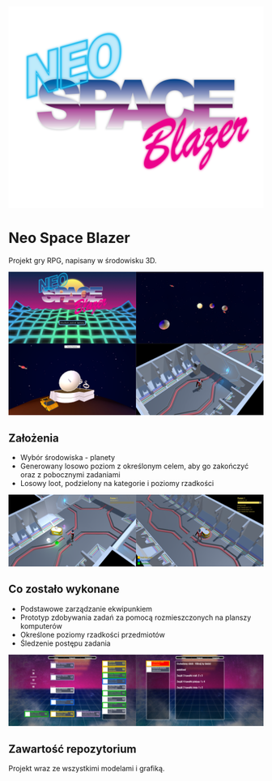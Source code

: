 ![picture](img/Neo_Space_Blazer_Logo.png)

# Neo Space Blazer

Projekt gry RPG, napisany w środowisku 3D.

![picture](img/frame0.png)

## Założenia

* Wybór środowiska - planety
* Generowany losowo poziom z określonym celem, aby go zakończyć oraz z pobocznymi zadaniami
* Losowy loot, podzielony na kategorie i poziomy rzadkości

![picture](img/frame1.png)

## Co zostało wykonane

* Podstawowe zarządzanie ekwipunkiem
* Prototyp zdobywania zadań za pomocą rozmieszczonych na planszy komputerów
* Określone poziomy rzadkości przedmiotów
* Śledzenie postępu zadania

![picture](img/frame2.png)

## Zawartość repozytorium

Projekt wraz ze wszystkimi modelami i grafiką.
